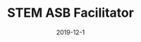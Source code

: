 ---
layout: page
class: "Engineering Design"
institution: UW Pipeline Project (Now UW Riverways)
location: "Yakima, WA"
title: "STEM ASB Facilitator"
description: "
•	Designed and taught a week-long engineering design course for 30+ alternative high school students in Wapato, Washington.<br/>
•	Lead daily lecture and facilitated group discussion and group design project.<br/>
•	Facilitated small groups of discussions and collboration on water rocket making.
"
start_year: 2019
start_month: 12
date: 2019-12-1
end_year: 2020
end_month: 4
---